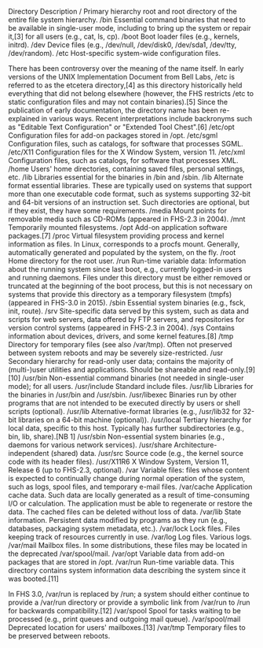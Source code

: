 Directory 	Description
/ 	Primary hierarchy root and root directory of the entire file system hierarchy.
/bin 	Essential command binaries that need to be available in single-user mode, including to bring up the system or repair it,[3] for all users (e.g., cat, ls, cp).
/boot 	Boot loader files (e.g., kernels, initrd).
/dev 	Device files (e.g., /dev/null, /dev/disk0, /dev/sda1, /dev/tty, /dev/random).
/etc 	Host-specific system-wide configuration files.

There has been controversy over the meaning of the name itself. In early versions of the UNIX Implementation Document from Bell Labs, /etc is referred to as the etcetera directory,[4] as this directory historically held everything that did not belong elsewhere (however, the FHS restricts /etc to static configuration files and may not contain binaries).[5] Since the publication of early documentation, the directory name has been re-explained in various ways. Recent interpretations include backronyms such as "Editable Text Configuration" or "Extended Tool Chest".[6]
/etc/opt 	Configuration files for add-on packages stored in /opt.
/etc/sgml 	Configuration files, such as catalogs, for software that processes SGML.
/etc/X11 	Configuration files for the X Window System, version 11.
/etc/xml 	Configuration files, such as catalogs, for software that processes XML.
/home 	Users' home directories, containing saved files, personal settings, etc.
/lib 	Libraries essential for the binaries in /bin and /sbin.
/lib<qual> 	Alternate format essential libraries. These are typically used on systems that support more than one executable code format, such as systems supporting 32-bit and 64-bit versions of an instruction set. Such directories are optional, but if they exist, they have some requirements.
/media 	Mount points for removable media such as CD-ROMs (appeared in FHS-2.3 in 2004).
/mnt 	Temporarily mounted filesystems.
/opt 	Add-on application software packages.[7]
/proc 	Virtual filesystem providing process and kernel information as files. In Linux, corresponds to a procfs mount. Generally, automatically generated and populated by the system, on the fly.
/root 	Home directory for the root user.
/run 	Run-time variable data: Information about the running system since last boot, e.g., currently logged-in users and running daemons. Files under this directory must be either removed or truncated at the beginning of the boot process, but this is not necessary on systems that provide this directory as a temporary filesystem (tmpfs) (appeared in FHS-3.0 in 2015).
/sbin 	Essential system binaries (e.g., fsck, init, route).
/srv 	Site-specific data served by this system, such as data and scripts for web servers, data offered by FTP servers, and repositories for version control systems (appeared in FHS-2.3 in 2004).
/sys 	Contains information about devices, drivers, and some kernel features.[8]
/tmp 	Directory for temporary files (see also /var/tmp). Often not preserved between system reboots and may be severely size-restricted.
/usr 	Secondary hierarchy for read-only user data; contains the majority of (multi-)user utilities and applications. Should be shareable and read-only.[9][10]
/usr/bin 	Non-essential command binaries (not needed in single-user mode); for all users.
/usr/include 	Standard include files.
/usr/lib 	Libraries for the binaries in /usr/bin and /usr/sbin.
/usr/libexec 	Binaries run by other programs that are not intended to be executed directly by users or shell scripts (optional).
/usr/lib<qual> 	Alternative-format libraries (e.g., /usr/lib32 for 32-bit libraries on a 64-bit machine (optional)).
/usr/local 	Tertiary hierarchy for local data, specific to this host. Typically has further subdirectories (e.g., bin, lib, share).[NB 1]
/usr/sbin 	Non-essential system binaries (e.g., daemons for various network services).
/usr/share 	Architecture-independent (shared) data.
/usr/src 	Source code (e.g., the kernel source code with its header files).
/usr/X11R6 	X Window System, Version 11, Release 6 (up to FHS-2.3, optional).
/var 	Variable files: files whose content is expected to continually change during normal operation of the system, such as logs, spool files, and temporary e-mail files.
/var/cache 	Application cache data. Such data are locally generated as a result of time-consuming I/O or calculation. The application must be able to regenerate or restore the data. The cached files can be deleted without loss of data.
/var/lib 	State information. Persistent data modified by programs as they run (e.g., databases, packaging system metadata, etc.).
/var/lock 	Lock files. Files keeping track of resources currently in use.
/var/log 	Log files. Various logs.
/var/mail 	Mailbox files. In some distributions, these files may be located in the deprecated /var/spool/mail.
/var/opt 	Variable data from add-on packages that are stored in /opt.
/var/run 	Run-time variable data. This directory contains system information data describing the system since it was booted.[11]

In FHS 3.0, /var/run is replaced by /run; a system should either continue to provide a /var/run directory or provide a symbolic link from /var/run to /run for backwards compatibility.[12]
/var/spool 	Spool for tasks waiting to be processed (e.g., print queues and outgoing mail queue).
/var/spool/mail 	Deprecated location for users' mailboxes.[13]
/var/tmp 	Temporary files to be preserved between reboots. 
